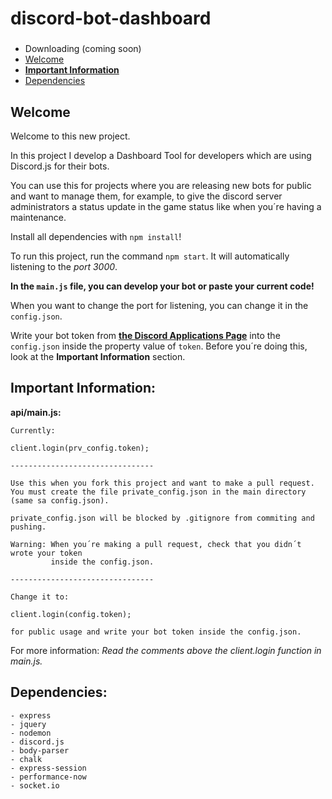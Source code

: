 # discord-bot-dashboard

###
* Downloading (coming soon)
* [Welcome](https://github.com/julianYaman/discord-bot-dashboard#welcome)
* [**Important Information**](https://github.com/julianYaman/discord-bot-dashboard#important-information)
* [Dependencies](https://github.com/julianYaman/discord-bot-dashboard#dependencies)
##

## Welcome

Welcome to this new project.

In this project I develop a Dashboard Tool for developers which are using Discord.js for their bots. 

You can use this for projects where you are releasing new bots for public and want to manage them, for example, to give the discord server administrators a status update in the game status like when you´re having a maintenance.

Install all dependencies with ``npm install``!

To run this project, run the command `npm start`.
It will automatically listening to the _port 3000_.

**In the `main.js` file, you can develop your bot or paste your current code!**

When you want to change the port for listening, you can change it in the `config.json`.

Write your bot token from [**the Discord Applications Page**](https://discordapp.com/developers/applications/me) into the 
`config.json` inside the property value of `token`. Before you´re doing this, look at the **Important Information** section.

## Important Information:

**api/main.js:**

```
Currently:

client.login(prv_config.token);

--------------------------------

Use this when you fork this project and want to make a pull request.
You must create the file private_config.json in the main directory (same sa config.json).

private_config.json will be blocked by .gitignore from commiting and pushing.

Warning: When you´re making a pull request, check that you didn´t wrote your token 
         inside the config.json.

--------------------------------

Change it to:

client.login(config.token);

for public usage and write your bot token inside the config.json.

```

For more information: _Read the comments above the client.login function in main.js._

## Dependencies:

```
- express
- jquery
- nodemon
- discord.js
- body-parser
- chalk
- express-session
- performance-now
- socket.io
```